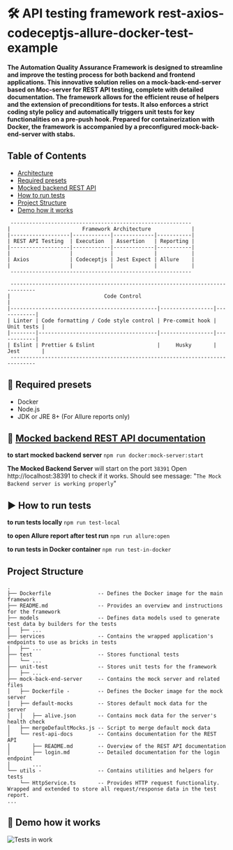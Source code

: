 # 🛠️ API testing framework rest-axios-codeceptjs-allure-docker-test-example

**The Automation Quality Assurance Framework is designed to streamline and improve the testing process
for both backend and frontend applications. This innovative solution relies on a mock-back-end-server
based on Moc-server for REST API testing, complete with detailed documentation. The framework allows
for the efficient reuse of helpers and the extension of preconditions for tests. It also enforces
a strict coding style policy and automatically triggers unit tests for key functionalities on
a pre-push hook. Prepared for containerization with Docker, the framework is accompanied by 
a preconfigured mock-back-end-server with stabs.**

## Table of Contents
- [Architecture](#architecture)
- [Required presets](#presets)
- [Mocked backend REST API](#mocked-backed)
- [How to run tests](#how-to-run)
- [Project Structure](#project-structure)
- [Demo how it works](#demo)

<a name="architecture"></a>
```
 ----------------------------------------------------------
|                       Framework Architecture             |
|-------------------|------------|-------------|-----------|
| REST API Testing  | Execution  | Assertion   | Reporting |
|-------------------|------------|-------------|-----------|
|                   |            |             |           |
| Axios             | Codeceptjs | Jest Expect | Allure    |
|                   |            |             |           |
 ----------------------------------------------------------
```
```
 ------------------------------------------------------------------------------
|                              Code Control                                    |
|-----------------------------------------------|-----------------|------------|
| Linter | Code formatting / Code style control | Pre-commit hook | Unit tests |
|--------|--------------------------------------|-----------------|------------|
| Eslint | Prettier & Eslint                    |     Husky       | Jest       |
 ------------------------------------------------------------------------------
```

<a name="presets"></a>
## 🧰 Required presets
* Docker
* Node.js
* JDK or JRE 8+ (For Allure reports only)

<a name="mocked-backed"></a>
## 📜 [Mocked backend REST API documentation](mock-back-end-server/rest-api-docs/README.md)

**to start mocked backend server**
```npm run docker:mock-server:start```

**The Mocked Backend Server** will start on the port `38391`
Open http://localhost:38391 to check if it works. Should see message: "`The Mock Backend server is working properly`"

<a name="how-to-run"></a>
## ▶️ How to run tests

**to run tests locally**
```npm run test-local```

**to open Allure report after test run**
```npm run allure:open```

**to run tests in Docker container**
```npm run test-in-docker```



<a name="project-structure"></a>
## Project Structure

```
.
├── Dockerfile               -- Defines the Docker image for the main framework
├── README.md                -- Provides an overview and instructions for the framework
├── models                   -- Defines data models used to generate test data by builders for the tests
│   ├── ...
├── services                 -- Contains the wrapped application's endpoints to use as bricks in tests
│   ├── ...
├── test                     -- Stores functional tests
│   └── ...
├── unit-test                -- Stores unit tests for the framework
│   ├── ...    
├── mock-back-end-server     -- Contains the mock server and related files
│   ├── Dockerfile -         -- Defines the Docker image for the mock server
│   ├── default-mocks        -- Stores default mock data for the server
│   │   ├── alive.json       -- Contains mock data for the server's health check
│   ├── mergeDefaultMocks.js -- Script to merge default mock data
│   └── rest-api-docs        -- Contains documentation for the REST API
│       ├── README.md        -- Overview of the REST API documentation
│       ├── login.md         -- Detailed documentation for the login endpoint
│       ...
└── utils -                  -- Contains utilities and helpers for tests
    └── HttpService.ts       -- Provides HTTP request functionality. Wrapped and extended to store all request/response data in the test report.
...

```

<a name="demo"></a>
## 🎥 Demo how it works
![ Tests in work](doc/gif/testsInWork.gif)
